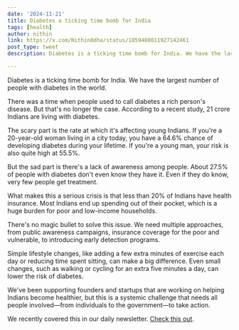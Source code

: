 ```yaml
---
date: '2024-11-21'
title: Diabetes a ticking time bomb for India
tags: [health]
author: nithin
link: https://x.com/Nithin0dha/status/1859480011927142461
post_type: tweet
description: Diabetes is a ticking time bomb for India. We have the largest number of people with diabetes in the world...

---
```


Diabetes is a ticking time bomb for India. We have the largest number of people with diabetes in the world.

There was a time when people used to call diabetes a rich person's disease. But that's no longer the case. According to a recent study, 21 crore Indians are living with diabetes.

The scary part is the rate at which it's affecting young Indians. If you're a 20-year-old woman living in a city today, you have a 64.6% chance of developing diabetes during your lifetime. If you're a young man, your risk is also quite high at 55.5%.

But the sad part is there's a lack of awareness among people. About 27.5% of people with diabetes don't even know they have it. Even if they do know, very few people get treatment.

What makes this a serious crisis is that less than 20% of Indians have health insurance. Most Indians end up spending out of their pocket, which is a huge burden for poor and low-income households.

There's no magic bullet to solve this issue. We need multiple approaches, from public awareness campaigns, insurance coverage for the poor and vulnerable, to introducing early detection programs.

Simple lifestyle changes, like adding a few extra minutes of exercise each day or reducing time spent sitting, can make a big difference. Even small changes, such as walking or cycling for an extra five minutes a day, can lower the risk of diabetes.

We've been supporting founders and startups that are working on helping Indians become healthier, but this is a systemic challenge that needs all people involved—from individuals to the government—to take action.

We recently covered this in our daily newsletter. [Check this out](https://thedailybrief.zerodha.com/p/indias-diabetes-crisis-a-ticking).
